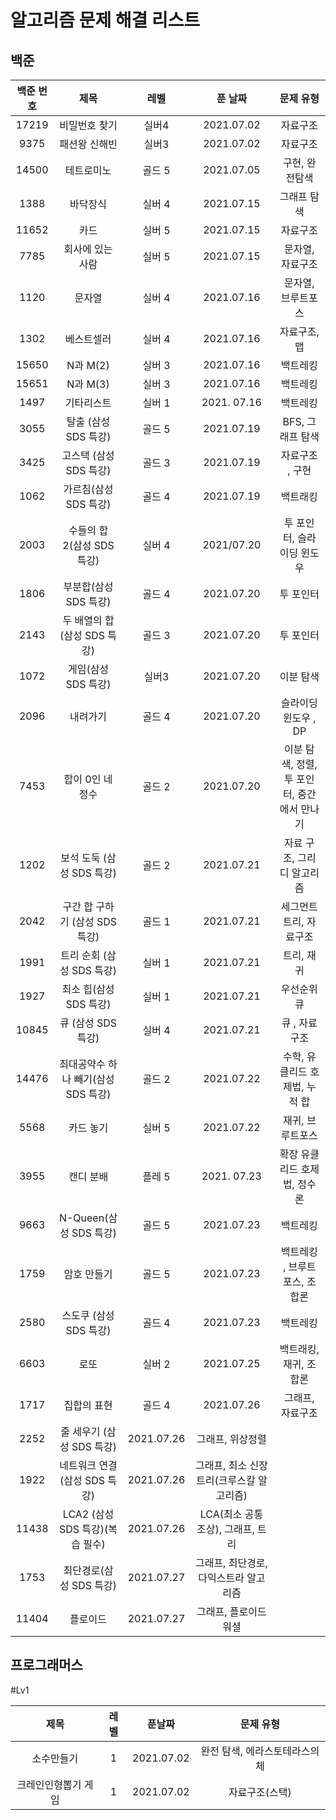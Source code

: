 알고리즘 문제 해결 리스트
===========================


백준
------------------
|백준 번호|제목|레벨|푼 날짜|문제 유형|
|:-------:|:--:|:--:|:-----:|:------:|
|17219|비밀번호 찾기 | 실버4 | 2021.07.02| 자료구조|
|9375| 패션왕 신해빈 | 실버3 | 2021.07.02 | 자료구조|
|14500| 테트로미노 | 골드 5 | 2021.07.05| 구현, 완전탐색|
|1388| 바닥장식 | 실버 4 | 2021.07.15| 그래프 탐색|
|11652| 카드 | 실버 5 | 2021.07.15 | 자료구조|
|7785| 회사에 있는 사람 | 실버 5 | 2021.07.15 | 문자열, 자료구조|
|1120| 문자열 | 실버 4 | 2021.07.16| 문자열, 브루트포스|
|1302| 베스트셀러 | 실버 4 | 2021.07.16 | 자료구조, 맵|
|15650| N과 M(2) | 실버 3 | 2021.07.16 | 백트레킹|
|15651| N과 M(3) | 실버 3 | 2021.07.16 | 백트레킹|
|1497| 기타리스트 | 실버 1 | 2021. 07.16 | 백트레킹|
|3055| 탈출 (삼성SDS 특강)| 골드 5 | 2021.07.19 | BFS, 그래프 탐색|
|3425| 고스택 (삼성SDS 특강)| 골드 3 | 2021.07.19 | 자료구조 , 구현|
|1062| 가르침(삼성SDS 특강)|골드 4 | 2021.07.19 | 백트래킹|
|2003| 수들의 합2(삼성 SDS 특강) | 실버 4 | 2021/07.20 | 투 포인터, 슬라이딩 윈도우 |
|1806 | 부분합(삼성 SDS 특강) | 골드 4 | 2021.07.20 | 투 포인터 |
|2143 | 두 배열의 합 (삼성 SDS 특강)| 골드 3 | 2021.07.20 | 투 포인터|
|1072 | 게임(삼성 SDS 특강) | 실버3 | 2021.07.20 | 이분 탐색 |
|2096| 내려가기  | 골드 4 | 2021.07.20 | 슬라이딩 윈도우 , DP|
|7453| 합이 0인 네 정수 | 골드 2 | 2021.07.20 | 이분 탐색, 정렬, 투 포인터, 중간에서 만나기|
|1202| 보석 도둑 (삼성 SDS 특강) | 골드 2 | 2021.07.21 | 자료 구조, 그리디 알고리즘 |
|2042| 구간 합 구하기 (삼성 SDS 특강) | 골드 1 | 2021.07.21 | 세그먼트 트리, 자료구조|
|1991| 트리 순회 (삼성 SDS 특강) | 실버 1 | 2021.07.21 | 트리, 재귀|
|1927| 최소 힙(삼성 SDS 특강) | 실버 1 | 2021.07.21| 우선순위 큐|
|10845 | 큐 (삼성 SDS 특강) | 실버 4 | 2021.07.21 | 큐 , 자료구조|
|14476| 최대공약수 하나 빼기(삼성 SDS 특강) | 골드 2| 2021.07.22 | 수학, 유클리드 호제법, 누적 합|
|5568| 카드 놓기 | 실버 5| 2021.07.22 | 재귀, 브루트포스 |
|3955 | 캔디 분배 | 플레 5 | 2021. 07.23 | 확장 유클리드 호제법, 정수론|
|9663| N-Queen(삼성 SDS 특강) | 골드 5| 2021.07.23 | 백트레킹 |
|1759| 암호 만들기 | 골드 5 | 2021.07.23 | 백트레킹 , 브루트포스, 조합론 |
|2580| 스도쿠 (삼성 SDS 특강) | 골드 4 | 2021.07.23 | 백트레킹 |
|6603| 로또 | 실버 2 | 2021.07.25 | 백트래킹, 재귀, 조합론|
|1717| 집합의 표현 | 골드 4 | 2021.07.26 |  그래프, 자료구조 |
|2252| 줄 세우기 (삼성 SDS 특강) | 2021.07.26 | 그래프, 위상정렬|
|1922| 네트워크 연결(삼성 SDS 특강) | 2021.07.26 | 그래프, 최소 신장트리(크루스칼 알고리즘)|
|11438| LCA2 (삼성 SDS 특강)(복습 필수) | 2021.07.26 | LCA(최소 공통 조상), 그래프, 트리|
|1753| 최단경로(삼성 SDS 특강) | 2021.07.27 | 그래프, 최단경로, 다익스트라 알고리즘 |
|11404| 플로이드 | 2021.07.27 | 그래프, 플로이드 워셜 |

프로그래머스
-------------------
#Lv1

|제목|레벨|푼날짜|문제 유형|
|:--:|:--:|:---:|:-------:|
|소수만들기|1|2021.07.02| 완전 탐색, 에라스토테라스의 체|
|크레인인형뽑기 게임|1 | 2021.07.02 | 자료구조(스택)|
